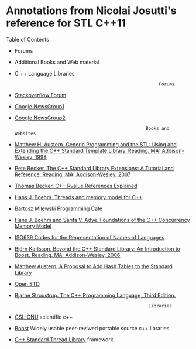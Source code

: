 # Annotations from Nicolai Josutti's reference for STL C++11 

Table of Contents 
- Forums
- Additional Books and Web material 
- C ++ Language Libraries
                  
                                                             Forums 

* [Stackoverflow Forum](http://stackoverflow.com/tags/c++/info)
* [Google NewsGroup1](https://groups.google.com/g/comp.lang.c++/about)
* [Google NewsGroup2](http://groups.google.com/group/alt.comp.lang.learn.c-c++/about)

                                                        Books and Websites
 * [Matthew H. Austern. Generic Programming and the STL: Using and Extending the C++ Standard Template Library. Reading, MA: Addison-Wesley, 1998](https://openlibrary.org/books/OL369307M/Generic_programming_and_the_STL)
 * [Pete Becker. The C++ Standard Library Extensions: A Tutorial and Reference. Reading, MA: Addison-Wesley, 2007](https://www.google.com/url?sa=t&rct=j&q=&esrc=s&source=web&cd=&cad=rja&uact=8&ved=2ahUKEwij2Y3ssJz1AhUhPn0KHSyjDZwQFnoECAQQAQ&url=https%3A%2F%2Fwww.amazon.com%2FStandard-Library-Extensions-Tutorial-Reference%2Fdp%2F0321412990&usg=AOvVaw1M97eC_UM1uCeGq3hr7jKU) 
 * [Thomas Becker. C++ Rvalue References Explained](http://thbecker.net/articles/rvalue_references/section_01.html)
 * [Hans J. Boehm. Threads and memory model for C++](https://www.hboehm.info/c++mm/) 
 * [Bartosz Milewski Programming Cafe](https://bartoszmilewski.com)
 * [Hans J. Boehm and Sarita V. Adve. Foundations of the C++ Concurrency Memory Model](https://www.hpl.hp.com/techreports/2008/HPL-2008-56.pdf)
 * [ISO639 Codes for the Representation of Names of Languages](https://www.loc.gov/standards/iso639-2/php/English_list.php)
 * [Björn Karlsson. Beyond the C++ Standard Library: An Introduction to Boost. Reading, MA: Addison-Wesley, 2006](https://www.google.com/url?sa=t&rct=j&q=&esrc=s&source=web&cd=&ved=2ahUKEwjUt_-32pz1AhXglGoFHYRpBxcQFnoECAMQAQ&url=http%3A%2F%2F159.69.3.96%2Febooks%2FIT%2FPROGRAMMING%2FBoost%2FBeyond_The_Cpp_Standard_Library_An_Introduction_To_Boost.pdf&usg=AOvVaw33bhHA-baHKbeMrSn_hVZ2)
 * [Matthew Austern. A Proposal to Add Hash Tables to the Standard Library](http://www.open-std.org/jtc1/sc22/wg21/docs/papers/2003/n1456.html)
 * [Open STD](http://www.open-std.org) 
 * [Bjarne Stroustrup. The C++ Programming Language, Third Edition. ](http://www.staroceans.org/e-book/The_C__Programming_Language__Stroustrup_.pdf)
 
                                                          Libraries

* [GSL-GNU](https://www.gnu.org/software/gsl/) scientific c++ 
* [Boost](https://www.boost.org) Widely usable peer-reviwed portable source c++ libraries 
* [C++ Standard Thread Library](https://www.stdthread.co.uk) framework









  
